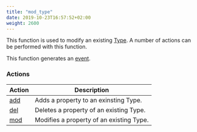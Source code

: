 ```yaml
---
title: "mod_type"
date: 2019-10-23T16:57:52+02:00
weight: 2600
---
```


This function is used to modify an existing [Type](../../data-types/type). A number of actions can be performed with this function.

This function generates an [event](../../events).

### Actions

Action | Description
------ | -----------
[add](./add) | Adds a property to an exinsting Type.
[del](./del) | Deletes a property of an existing Type.
[mod](./mod) | Modifies a property of an existing Type.

